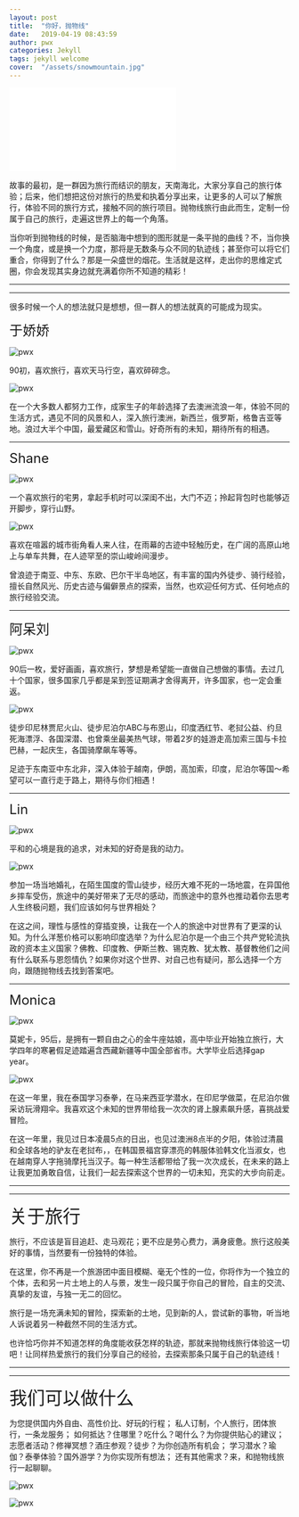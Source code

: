 ```yaml
---
layout: post
title:  "你好，抛物线"
date:   2019-04-19 08:43:59
author: pwx
categories: Jekyll
tags: jekyll welcome
cover:  "/assets/snowmountain.jpg"
---
```


<iframe frameborder="no" border="0" marginwidth="0" marginheight="0" src="//music.163.com/outchain/player?type=2&id=490602642&auto=1&height=66"></iframe>

故事的最初，是一群因为旅行而结识的朋友，天南海北，大家分享自己的旅行体验；后来，他们想把这份对旅行的热爱和执着分享出来，让更多的人可以了解旅行，体验不同的旅行方式，接触不同的旅行项目。抛物线旅行由此而生，定制一份属于自己的旅行，走遍这世界上的每一个角落。
 
当你听到抛物线的时候，是否脑海中想到的图形就是一条平抛的曲线？不，当你换一个角度，或是换一个力度，那将是无数条与众不同的轨迹线；甚至你可以将它们重合，你得到了什么？那是一朵盛世的烟花。生活就是这样，走出你的思维定式圈，你会发现其实身边就充满着你所不知道的精彩！

***
***



很多时候一个人的想法就只是想想，但一群人的想法就真的可能成为现实。



<font size="5"> 于娇娇 </font>

![pwx](https://raw.githubusercontent.com/paowuxiantravel/paowuxiantravel.github.io/master/assets/pwx/yu2.jpg)

90初，喜欢旅行，喜欢天马行空，喜欢碎碎念。

![pwx](https://raw.githubusercontent.com/paowuxiantravel/paowuxiantravel.github.io/master/assets/pwx/yu1.jpg)

在一个大多数人都努力工作，成家生子的年龄选择了去澳洲流浪一年，体验不同的生活方式，遇见不同的风景和人，深入旅行澳洲，新西兰，俄罗斯，格鲁吉亚等地。浪过大半个中国，最爱藏区和雪山。好奇所有的未知，期待所有的相遇。

***

<font size="5"> Shane </font>

![pwx](https://raw.githubusercontent.com/paowuxiantravel/paowuxiantravel.github.io/master/assets/pwx/s2.jpg)

一个喜欢旅行的宅男，拿起手机时可以深闺不出，大门不迈；拎起背包时也能够迈开脚步，穿行山野。

![pwx](https://raw.githubusercontent.com/paowuxiantravel/paowuxiantravel.github.io/master/assets/pwx/s1.jpg)

喜欢在喧嚣的城市街角看人来人往，在雨幕的古迹中轻触历史，在广阔的高原山地上与单车共舞，在人迹罕至的崇山峻岭间漫步。

曾浪迹于南亚、中东、东欧、巴尔干半岛地区，有丰富的国内外徒步、骑行经验，擅长自然风光、历史古迹与偏僻景点的探索，当然，也欢迎任何方式、任何地点的旅行经验交流。

***

<font size="5"> 阿呆刘 </font>

![pwx](https://raw.githubusercontent.com/paowuxiantravel/paowuxiantravel.github.io/master/assets/pwx/a2.jpg)

90后一枚，爱好画画，喜欢旅行，梦想是希望能一直做自己想做的事情。去过几十个国家，很多国家几乎都是呆到签证期满才舍得离开，许多国家，也一定会重返。

![pwx](https://raw.githubusercontent.com/paowuxiantravel/paowuxiantravel.github.io/master/assets/pwx/a1.jpg)

徒步印尼林贾尼火山、徒步尼泊尔ABC与布恩山，印度洒红节、老挝公益、约旦死海漂浮、各国深潜、也曾乘坐最美热气球，带着2岁的娃游走高加索三国与卡拉巴赫，一起庆生，各国骑摩飙车等等。

足迹于东南亚中东北非，深入体验于越南，伊朗，高加索，印度，尼泊尔等国～希望可以一直行走于路上，期待与你们相遇！

***

<font size="5"> Lin </font>

![pwx](https://raw.githubusercontent.com/paowuxiantravel/paowuxiantravel.github.io/master/assets/pwx/l2.jpg)

平和的心境是我的追求，对未知的好奇是我的动力。

![pwx](https://raw.githubusercontent.com/paowuxiantravel/paowuxiantravel.github.io/master/assets/pwx/l1.jpg)

参加一场当地婚礼，在陌生国度的雪山徒步，经历大难不死的一场地震，在异国他乡摔车受伤，旅途中的美好带来了无尽的感动，而旅途中的意外也推动着你去思考人生终极问题，我们应该如何与世界相处？

在这之间，理性与感性的穿插变换，让我在一个人的旅途中对世界有了更深的认知。为什么洋葱价格可以影响印度选举？为什么尼泊尔是一个由三个共产党轮流执政的资本主义国家？佛教、印度教、伊斯兰教、锡克教、犹太教、基督教他们之间有什么联系与恩怨情仇？如果你对这个世界、对自己也有疑问，那么选择一个方向，跟随抛物线去找到答案吧。

***

<font size="5"> Monica </font>

![pwx](https://raw.githubusercontent.com/paowuxiantravel/paowuxiantravel.github.io/master/assets/pwx/m2.jpg)

莫妮卡，95后，是拥有一颗自由之心的金牛座姑娘，高中毕业开始独立旅行，大学四年的寒暑假足迹踏遍含西藏新疆等中国全部省市。大学毕业后选择gap year。

![pwx](https://raw.githubusercontent.com/paowuxiantravel/paowuxiantravel.github.io/master/assets/pwx/m1.jpg)

在这一年里，我在泰国学习泰拳，在马来西亚学潜水，在印尼学做菜，在尼泊尔做采访玩滑翔伞。我喜欢这个未知的世界带给我一次次的肾上腺素飙升感，喜挑战爱冒险。

在这一年里，我见过日本凌晨5点的日出，也见过澳洲8点半的夕阳，体验过清晨和全球各地的驴友在老挝布，，在韩国景福宫穿漂亮的韩服体验韩文化当淑女，也在越南穿人字拖骑摩托当汉子。每一种生活都带给了我一次次成长，在未来的路上让我更加勇敢自信，让我们一起去探索这个世界的一切未知，充实的大步向前走。


***
***


<font size="6"> 关于旅行 </font>

旅行，不应该是盲目追赶、走马观花；更不应是劳心费力，满身疲惫。旅行这般美好的事情，当然要有一份独特的体验。
 
在这里，你不再是一个旅游团中面目模糊、毫无个性的一位，你将作为一个独立的个体，去和另一片土地上的人与景，发生一段只属于你自己的冒险，自主的交流、真挚的友谊，与独一无二的回忆。
 
旅行是一场充满未知的冒险，探索新的土地，见到新的人，尝试新的事物，听当地人诉说着另一种截然不同的生活方式。

也许恰巧你并不知道怎样的角度能收获怎样的轨迹，那就来抛物线旅行体验这一切吧！让同样热爱旅行的我们分享自己的经验，去探索那条只属于自己的轨迹线！

***
***


<font size="6">我们可以做什么 </font>

为您提供国内外自由、高性价比、好玩的行程；
私人订制，个人旅行，团体旅行，一条龙服务；
如何抵达？住哪里？吃什么？喝什么？为你提供贴心的建议；
志愿者活动？修禅冥想？酒庄参观？徒步？为你创造所有机会；
学习潜水？瑜伽？泰拳体验？国外游学？为你实现所有想法；
还有其他需求？来，和抛物线旅行一起聊聊。

![pwx](https://raw.githubusercontent.com/paowuxiantravel/paowuxiantravel.github.io/master/assets/logo2.jpg)

![pwx](https://raw.githubusercontent.com/paowuxiantravel/paowuxiantravel.github.io/master/assets/qr.jpg)